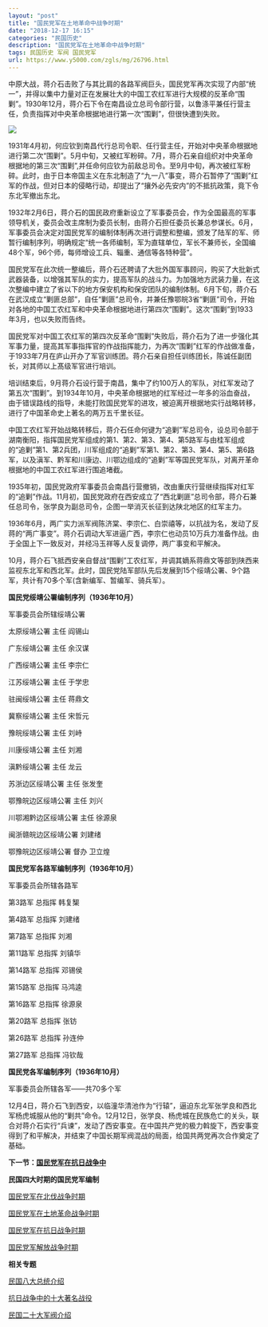 ```yaml
---
layout: "post"
title: "国民党军在土地革命中战争时期"
date: "2018-12-17 16:15"
categories: "民国历史"
description: "国民党军在土地革命中战争时期"
tags: 民国历史 军阀 国民党军
url: https://www.y5000.com/zgls/mg/26796.html
---
```






中原大战，蒋介石击败了与其比肩的各路军阀巨头，国民党军再次实现了内部“统一”，并得以集中力量对正在发展壮大的中国工农红军进行大规模的反革命“围剿”。1930年12月，蒋介石下令在南昌设立总司令部行营，以鲁涤平兼任行营主任，负责指挥对中央革命根据地进行第一次“围剿”，但很快遭到失败。

![](https://img.y5000.com/uploads/allimg/171219/8-1G21914311N94.jpg)

1931年4月初，何应钦到南昌代行总司令职、任行营主任，开始对中央革命根据地进行第二次“围剿”。5月中旬，又被红军粉碎。7月，蒋介石亲自组织对中央革命根据地的第三次“围剿”,并任命何应钦为前敌总司令。至9月中旬，再次被红军粉碎。此时，由于日本帝国主义在东北制造了“九一八”事变，蒋介石暂停了“围剿”红军的作战，但对日本的侵略行动，却提出了“攘外必先安内”的不抵抗政策，竟下令东北军撤出东北。

1932年2月6日，蒋介石的国民政府重新设立了军事委员会，作为全国最高的军事领导机关，委员会改主席制为委员长制，由蒋介石担任委员长兼总参谋长。6月，军事委员会决定对国民党军的编制体制再次进行调整和整编，颁发了陆军的军、师暂行编制序列，明确规定“统一各师编制，军为直辖单位，军长不兼师长，全国编48个军，96个师，每师增设工兵、辎重、通信等各特种营”。

国民党军在此次统一整编后，蒋介石还聘请了大批外国军事顾问，购买了大批新式武器装备，以增强其军队的实力，提高军队的战斗力。为加强地方武装力量，在这次整编中建立了省以下的地方保安机构和保安团队的编制体制。6月下旬，蒋介石在武汉成立“剿匪总部”，自任“剿匪”总司令，并兼任豫鄂皖3省“剿匪”司令，开始对各地的中国工农红军和中央革命根据地进行第四次“围剿”。这次“围剿”到1933年3月，也以失败而告终。

国民党军对中国工农红军的第四次反革命“围剿”失败后，蒋介石为了进一步强化其军事力量，提高其军事指挥官的作战指挥能力，为再次“围剿”红军的作战做准备，于1933年7月在庐山开办了军官训练团。蒋介石亲自担任训练团长，陈诚任副团长，对其师以上髙级军官进行培训。

培训结束后，9月蒋介石设行营于南昌，集中了约100万人的军队，对红军发动了第五次“围剿”。到1934年10月，中央革命根据地的红军经过一年多的浴血奋战，由于错误路线的指导，未能打败国民党军的进攻，被迫离开根据地实行战略转移，进行了中国革命史上著名的两万五千里长征。

中国工农红军开始战略转移后，蒋介石任命何键为“追剿”军总司令，设总司令部于湖南衡阳，指挥国民党军组成的第1、第2、第3、第4、第5路军与由桂军组成的“追剿”第1、第2兵团，川军组成的“追剿”军第1、第2、第3、第4、第5、第6路军，以及滇军、黔军和川康边、川鄂边组成的“追剿”军等国民党军队，对离开革命根据地的中国工农红军进行围追堵截。

1935年初，国民党政府军事委员会南昌行营撤销，改由重庆行营继续指挥对红军的“追剿”作战。11月初，国民党政府在西安成立了“西北剿匪”总司令部，蒋介石兼任总司令，张学良为副总司令，企图一举消灭长征到达陕北地区的红军主力。

1936年6月，两广实力派军阀陈济棠、李宗仁、白崇禧等，以抗战为名，发动了反蒋的“两广事变”。蒋介石调动大军进逼广西，李宗仁也动员10万兵力准备作战。由于全国上下一致反对，并经冯玉祥等人反复调停，两广事变和平解决。

10月，蒋介石飞抵西安亲自督战“围剿”工农红军，并调其嫡系蒋鼎文等部到陕西来监视东北军和西北军。此时，国民党陆军部队先后发展到15个绥靖公署、9个路军，共计有70多个军(含新编军、暂编军、骑兵军）。

**国民党绥靖公署编制序列（1936年10月）**

军事委员会所辖绥靖公署

太原绥靖公署 主任 阎锡山

广东绥靖公署 主任 余汉谋

广西绥靖公署 主任 李宗仁

江苏绥靖公署 主任 于学忠

驻闽绥靖公署 主任 蒋鼎文

冀察绥靖公署 主任 宋哲元

豫皖绥靖公署 主任 刘峙

川康绥靖公署 主任 刘湘

滇黔绥靖公署 主任 龙云

苏浙边区绥靖公署 主任 张发奎

鄂豫皖边区绥靖公署 主任 刘兴

川鄂湘黔边区绥靖公署 主任 徐源泉

闽浙赣皖边区绥靖公署 刘建绪

鄂豫皖边区绥靖公署 督办 卫立煌

**国民党军各路军编制序列（1936年10月）**

军事委员会所辖各路军

第3路军 总指挥 韩复榘

第4路军 总指挥 刘建绪

第7路军 总指挥 刘湘

第11路军 总指挥 刘镇华

第14路军 总指挥 邓锡侯

第15路军 总指挥 马鸿逵

第16路军 总指挥 徐源泉

第20路军 总指挥 张钫

第26路军 总指挥 孙连仲

第27路军 总指挥 冯钦哉

**国民党各军编制序列（1936年10月）**

军事委员会所辖各军——共70多个军

12月4日，蒋介石飞到西安，以临潼华清池作为“行辕”，逼迫东北军张学良和西北军杨虎城服从他的“剿共”命令。12月12日，张学良、杨虎城在民族危亡的关头，联合对蒋介石实行“兵谏”，发动了西安事变。在中国共产党的极力斡旋下，西安事变得到了和平解决，并结束了中国长期军阀混战的局面，给国共两党再次合作奠定了基础。

**下一节：[国民党军在抗日战争中](https://www.y5000.com/zgls/mg/26797.html)**

**民国四大时期的国民党军编制**

[ 国民党军在北伐战争时期](https://www.y5000.com/zgls/mg/26795.html)

[国民党军在土地革命战争时期](https://www.y5000.com/zgls/mg/26796.html)

[国民党军在抗日战争时期](https://www.y5000.com/zgls/mg/26797.html)

[国民党军解放战争时期](https://www.y5000.com/zgls/mg/26798.html)

**相关专题**

[ 民国八大总统介绍](https://www.y5000.com/zgls/mrzj/26536.html)

[抗日战争中的十大著名战役](https://www.y5000.com/zgls/mg/26671.html)

[民国二十大军阀介绍](https://www.y5000.com/zgls/mrzj/26565.html)
